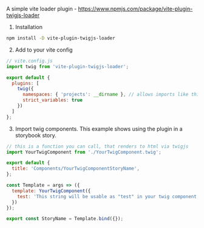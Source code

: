 A simple vite loader plugin - https://www.npmjs.com/package/vite-plugin-twigjs-loader

1. Installation
```bash
npm install -D vite-plugin-twigjs-loader
```

2. Add to your vite config

```javascript
// vite.config.js
import twig from 'vite-plugin-twigjs-loader';

export default {
  plugins: [
    twig({
      namespaces: { 'projects': __dirname }, // allows imports like this: '{% from "@projects/src/helper.html.twig" import some_helper_function %}'
      strict_variables: true
    })
  ]
};
```

3. Import twig components. This example shows using the plugin in a storybook story.

```javascript
// this is a function you can call, that renders to html via twigjs
import YourTwigComponent from './YourTwigComponent.twig';

export default {
  title: 'Components/YourTwigComponentStoryName',
};

const Template = args => ({
  template: YourTwigComponent({
    test: 'This string will be usable as "test" in your twig component'
  })
});

export const StoryName = Template.bind({});
```
